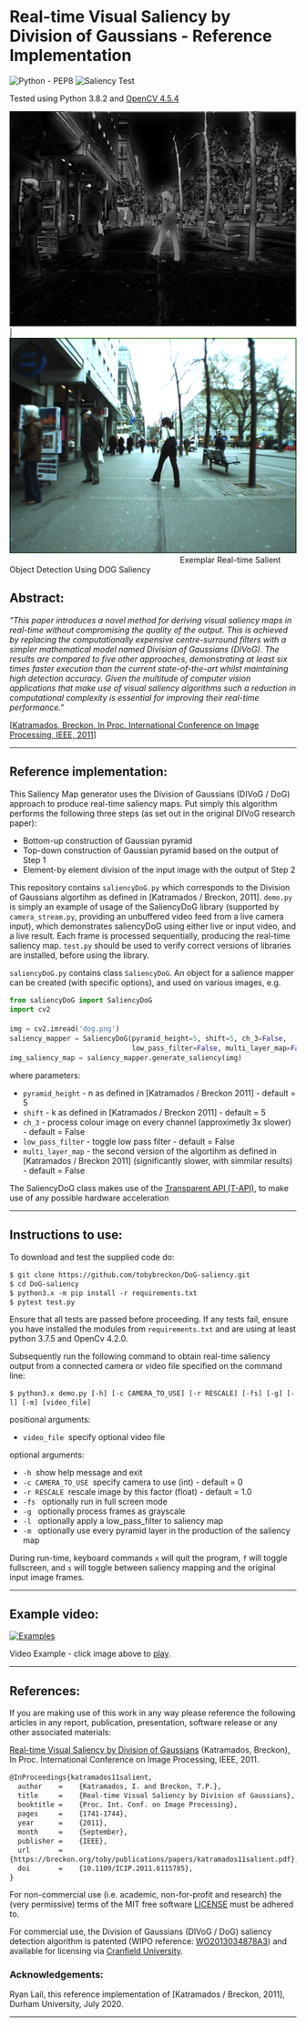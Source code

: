 # Real-time Visual Saliency by Division of Gaussians - Reference Implementation

![Python - PEP8](https://github.com/tobybreckon/DoG-saliency/workflows/Python%20-%20PEP8/badge.svg)
![Saliency Test](https://github.com/tobybreckon/DoG-saliency/workflows/Saliency%20Test/badge.svg)

Tested using Python 3.8.2 and [OpenCV 4.5.4](http://www.opencv.org)

![DOG-Saliency](https://github.com/tobybreckon/DoG-saliency/blob/master/test/true_saliency_maps/fig_2_saliency.png)|![DOG-Saliency](https://github.com/tobybreckon/DoG-saliency/blob/master/test/samples/fig_2.png)
&nbsp;&nbsp;&nbsp;&nbsp;&nbsp;&nbsp;&nbsp;&nbsp;&nbsp;&nbsp;&nbsp;&nbsp;&nbsp;&nbsp;&nbsp;&nbsp;
&nbsp;&nbsp;&nbsp;&nbsp;&nbsp;&nbsp;&nbsp;&nbsp;&nbsp;&nbsp;&nbsp;&nbsp;&nbsp;&nbsp;&nbsp;&nbsp;
&nbsp;&nbsp;&nbsp;&nbsp;&nbsp;&nbsp;&nbsp;&nbsp;&nbsp;&nbsp;&nbsp;&nbsp;&nbsp;&nbsp;&nbsp;&nbsp;
&nbsp;&nbsp;&nbsp;&nbsp;&nbsp;&nbsp;&nbsp;&nbsp;&nbsp;&nbsp;&nbsp;&nbsp;&nbsp;&nbsp;&nbsp;&nbsp;
&nbsp;&nbsp;&nbsp;&nbsp;&nbsp;&nbsp;&nbsp;&nbsp;Exemplar Real-time Salient Object Detection Using DOG Saliency

## Abstract:

_"This paper introduces a novel method for deriving visual saliency maps in real-time without compromising the quality of
the output. This is achieved by replacing the computationally
expensive centre-surround filters with a simpler mathematical
model named Division of Gaussians (DIVoG). The results are
compared to five other approaches, demonstrating at least six
times faster execution than the current state-of-the-art whilst
maintaining high detection accuracy. Given the multitude of
computer vision applications that make use of visual saliency
algorithms such a reduction in computational complexity is
essential for improving their real-time performance."_

[[Katramados, Breckon, In Proc. International Conference on Image Processing, IEEE, 2011](https://breckon.org/toby/publications/papers/katramados11salient.pdf)]

---

## Reference implementation:

This Saliency Map generator uses the Division of Gaussians (DIVoG / DoG) approach to produce real-time saliency maps. Put simply this algorithm performs the following three steps (as set out in the original DIVoG research paper):
- Bottom-up construction of Gaussian pyramid
- Top-down construction of Gaussian pyramid based on the output of Step 1
- Element-by element division of the input image with the output of Step 2

This repository contains `saliencyDoG.py` which corresponds to the Division of Gaussians algortihm as defined in [Katramados / Breckon, 2011]. `demo.py` is simply an example of usage of the SaliencyDoG library (supported by `camera_stream.py`, providing an unbuffered video feed from a live camera input), which demonstrates saliencyDoG using either live or input video, and a live result. Each frame is processed sequentially, producing the real-time saliency map. `test.py` should be used to verify correct versions of libraries are installed, before using the library.

`saliencyDoG.py` contains class `SaliencyDoG`. An object for a salience mapper can be created (with specific options), and used on various images, e.g.
```python
from saliencyDoG import SaliencyDoG
import cv2

img = cv2.imread('dog.png')
saliency_mapper = SaliencyDoG(pyramid_height=5, shift=5, ch_3=False,
                              low_pass_filter=False, multi_layer_map=False)
img_saliency_map = saliency_mapper.generate_saliency(img)
```
where parameters:
- `pyramid_height` - n as defined in [Katramados / Breckon 2011] - default = 5
- `shift` - k as defined in [Katramados / Breckon 2011] - default = 5
- `ch_3` - process colour image on every channel (approximetly 3x slower) - default = False
- `low_pass_filter` - toggle low pass filter - default = False
- `multi_layer_map` - the second version of the algortihm as defined in [Katramados / Breckon 2011] (significantly slower, with simmilar results) - default = False

The SaliencyDoG class makes use of the [Transparent API (T-API)](https://www.learnopencv.com/opencv-transparent-api/), to make use of any possible hardware acceleration

---

## Instructions to use:

To download and test the supplied code do:

```
$ git clone https://github.com/tobybreckon/DoG-saliency.git
$ cd DoG-saliency
$ python3.x -m pip install -r requirements.txt
$ pytest test.py
```
Ensure that all tests are passed before proceeding. If any tests fail, ensure you have installed the modules from `requirements.txt` and are using at least python 3.7.5 and OpenCv 4.2.0.

Subsequently run the following command to obtain real-time saliency output from a connected camera or video file specified on the command line:

```
$ python3.x demo.py [-h] [-c CAMERA_TO_USE] [-r RESCALE] [-fs] [-g] [-l] [-m] [video_file]
```

positional arguments:
-   `video_file`&nbsp;&nbsp;specify optional video file

optional arguments:
-   `-h`&nbsp;&nbsp;show help message and exit
-   `-c CAMERA_TO_USE`&nbsp;&nbsp;specify camera to use (int) - default = 0
-   `-r RESCALE`&nbsp;&nbsp;rescale image by this factor (float) - default = 1.0
-   `-fs`&nbsp;&nbsp; optionally run in full screen mode
-   `-g`&nbsp;&nbsp; optionally process frames as grayscale
-   `-l`&nbsp;&nbsp; optionally apply a low_pass_filter to saliency map
-   `-m`&nbsp;&nbsp; optionally use every pyramid layer in the production of the saliency map

During run-time, keyboard commands `x` will quit the program, `f` will toggle fullscreen, and `s` will toggle between saliency mapping and the original input image frames.

---

## Example video:

[![Examples](https://img.youtube.com/vi/3oeuWO7SlvQ/0.jpg)](https://www.youtube.com/watch?v=3oeuWO7SlvQ)


Video Example - click image above to [play](https://www.youtube.com/watch?v=3oeuWO7SlvQ).

---

## References:

If you are making use of this work in any way please reference the following articles in any report, publication, presentation, software release or any other associated materials:

[Real-time Visual Saliency by Division of Gaussians](https://breckon.org/toby/publications/papers/katramados11salient.pdf)
(Katramados, Breckon), In Proc. International Conference on Image Processing, IEEE, 2011.
```
@InProceedings{katramados11salient,
  author    =    {Katramados, I. and Breckon, T.P.},
  title     = 	 {Real-time Visual Saliency by Division of Gaussians},
  booktitle = 	 {Proc. Int. Conf. on Image Processing},
  pages     = 	 {1741-1744},
  year      = 	 {2011},
  month     = 	 {September},
  publisher =    {IEEE},
  url       = 	 {https://breckon.org/toby/publications/papers/katramados11salient.pdf},
  doi       = 	 {10.1109/ICIP.2011.6115785},
}
```

For non-commercial use (i.e. academic, non-for-profit and research) the (very permissive) terms of the MIT free software [LICENSE](LICENSE) must be adhered to.

For commercial use, the Division of Gaussians (DIVoG / DoG) saliency detection algorithm is patented (WIPO reference: [WO2013034878A3](https://patents.google.com/patent/WO2013034878A3/)) and available for licensing via [Cranfield University](https://www.cranfield.ac.uk/).

### Acknowledgements:

Ryan Lail, this reference implementation of [Katramados / Breckon, 2011], Durham University, July 2020.

---

